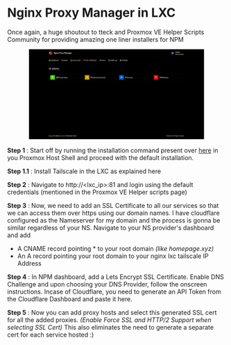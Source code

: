 # Nginx Proxy Manager in LXC

Once again, a huge shoutout to tteck and Proxmox VE Helper Scripts Community for providing amazing one liner installers for NPM

<center><img src="../images/NPM.png" alt="alt-text" style="width:80%; height:auto;"></center>

**Step 1** : Start off by running the installation command present over [here](https://community-scripts.github.io/ProxmoxVE/scripts?id=nginxproxymanager) in you Proxmox Host Shell and proceed with the default installation. 

**Step 1.1** : Install Tailscale in the LXC as explained here

**Step 2** : Navigate to http://<lxc_ip>:81 and login using the default credentials (mentioned in the Proxmox VE Helper scripts page) 

**Step 3** : Now, we need to add an SSL Certificate to all our services so that we can access them over https using our domain names. I have cloudflare configured as the Nameserver for my domain and the process is gonna be similar regardless of your NS. Navigate to your NS provider's dashboard and add
- A CNAME record pointing * to your root domain *(like homepage.xyz)*
- An A record pointing your root domain to your nginx lxc tailscale IP Address

**Step 4** : In NPM dashboard, add a Lets Encrypt SSL Certificate. Enable DNS Challenge and upon choosing your DNS Provider, follow the onscreen instructions. Incase of Cloudflare, you need to generate an API Token from the Cloudflare Dashboard and paste it here.

**Step 5** : Now you can add proxy hosts and select this generated SSL cert for all the added proxies. *(Enable Force SSL and HTTP/2 Support when selecting SSL Cert)* This also eliminates the need to generate a separate cert for each service hosted :)
